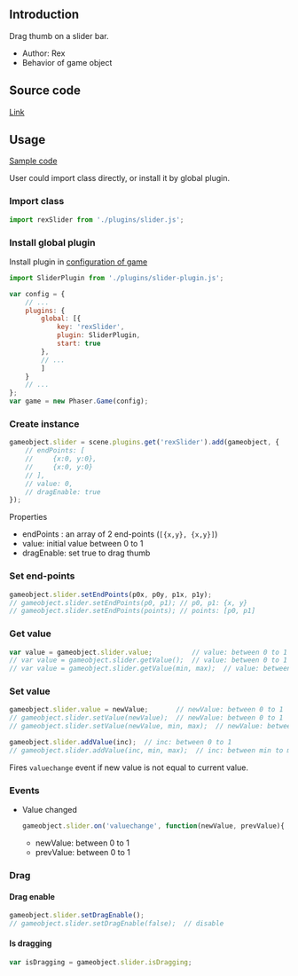 ## Introduction

Drag thumb on a slider bar.

- Author: Rex
- Behavior of game object

## Source code

[Link](https://github.com/rexrainbow/phaser3-rex-notes/blob/master/plugins/slider-plugin.js)

## Usage

[Sample code](https://github.com/rexrainbow/phaser3-rex-notes/tree/master/examples/slider)

User could import class directly, or install it by global plugin.

### Import class

```javascript
import rexSlider from './plugins/slider.js';
```

### Install global plugin

Install plugin in [configuration of game](game.md#configuration)

```javascript
import SliderPlugin from './plugins/slider-plugin.js';

var config = {
    // ...
    plugins: {
        global: [{
            key: 'rexSlider',
            plugin: SliderPlugin,
            start: true
        },
        // ...
        ]
    }
    // ...
};
var game = new Phaser.Game(config);
```

### Create instance

```javascript
gameobject.slider = scene.plugins.get('rexSlider').add(gameobject, {
    // endPoints: [
    //     {x:0, y:0},
    //     {x:0, y:0}
    // ],
    // value: 0,
    // dragEnable: true
});
```

Properties

- endPoints : an array of 2 end-points (`[{x,y}, {x,y}]`)
- value: initial value between 0 to 1
- dragEnable: set true to drag thumb

### Set end-points

```javascript
gameobject.slider.setEndPoints(p0x, p0y, p1x, p1y);
// gameobject.slider.setEndPoints(p0, p1); // p0, p1: {x, y}
// gameobject.slider.setEndPoints(points); // points: [p0, p1]
```

### Get value

```javascript
var value = gameobject.slider.value;          // value: between 0 to 1
// var value = gameobject.slider.getValue();  // value: between 0 to 1
// var value = gameobject.slider.getValue(min, max);  // value: between min to max
```

### Set value

```javascript
gameobject.slider.value = newValue;       // newValue: between 0 to 1
// gameobject.slider.setValue(newValue);  // newValue: between 0 to 1
// gameobject.slider.setValue(newValue, min, max);  // newValue: between min to max
```

```javascript
gameobject.slider.addValue(inc);  // inc: between 0 to 1
// gameobject.slider.addValue(inc, min, max);  // inc: between min to max
```

Fires `valuechange` event if new value is not equal to current value.

### Events

- Value changed
    ```javascript
    gameobject.slider.on('valuechange', function(newValue, prevValue){ /* ... */ });
    ```
    - newValue: between 0 to 1
    - prevValue: between 0 to 1

### Drag

#### Drag enable

```javascript
gameobject.slider.setDragEnable();
// gameobject.slider.setDragEnable(false);  // disable
```

#### Is dragging

```javascript
var isDragging = gameobject.slider.isDragging;
```